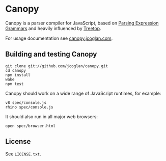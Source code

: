 # Canopy

Canopy is a parser compiler for JavaScript, based on [Parsing Expression
Grammars][1] and heavily influenced by [Treetop][2].

[1]: http://en.wikipedia.org/wiki/Parsing_expression_grammar
[2]: http://treetop.rubyforge.org/

For usage documentation see [canopy.jcoglan.com](http://canopy.jcoglan.com).


## Building and testing Canopy

    git clone git://github.com/jcoglan/canopy.git
    cd canopy
    npm install
    wake
    npm test

Canopy should work on a wide range of JavaScript runtimes, for example:

    v8 spec/console.js
    rhino spec/console.js

It should also run in all major web browsers:

    open spec/browser.html


## License

See `LICENSE.txt`.

